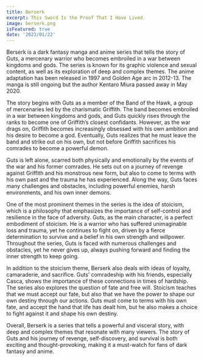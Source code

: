 ```yaml
---
title: Berserk
excerpt: This Sword Is the Proof That I Have Lived.
image: berserk.png
isFeatured: true
date: '2023/01/22'
---
```


Berserk is a dark fantasy manga and anime series that tells the story of Guts, a mercenary warrior who becomes embroiled in a war between kingdoms and gods. The series is known for its graphic violence and sexual content, as well as its exploration of deep and complex themes. The anime adaptation has been released in 1997 and Golden Age arc in 2012-13. The manga is still ongoing but the author Kentaro Miura passed away in May 2020.

The story begins with Guts as a member of the Band of the Hawk, a group of mercenaries led by the charismatic Griffith. The band becomes embroiled in a war between kingdoms and gods, and Guts quickly rises through the ranks to become one of Griffith’s closest confidants. However, as the war drags on, Griffith becomes increasingly obsessed with his own ambition and his desire to become a god. Eventually, Guts realizes that he must leave the band and strike out on his own, but not before Griffith sacrifices his comrades to become a powerful demon.

Guts is left alone, scarred both physically and emotionally by the events of the war and his former comrades. He sets out on a journey of revenge against Griffith and his monstrous new form, but also to come to terms with his own past and the trauma he has experienced. Along the way, Guts faces many challenges and obstacles, including powerful enemies, harsh environments, and his own inner demons.

One of the most prominent themes in the series is the idea of stoicism, which is a philosophy that emphasizes the importance of self-control and resilience in the face of adversity. Guts, as the main character, is a perfect embodiment of stoicism. He is a warrior who has suffered unimaginable loss and trauma, yet he continues to fight on, driven by a fierce determination to survive and a belief in his own strength and willpower. Throughout the series, Guts is faced with numerous challenges and obstacles, yet he never gives up, always pushing forward and finding the inner strength to keep going.

In addition to the stoicism theme, Berserk also deals with ideas of loyalty, camaraderie, and sacrifice. Guts’ comradeship with his friends, especially Casca, shows the importance of these connections in times of hardship. The series also explores the question of fate and free will. Stoicism teaches that we must accept our fate, but also that we have the power to shape our own destiny through our actions. Guts must come to terms with his own fate, and accept the hand that life has dealt him, but he also makes a choice to fight against it and shape his own destiny.

Overall, Berserk is a series that tells a powerful and visceral story, with deep and complex themes that resonate with many viewers. The story of Guts and his journey of revenge, self-discovery, and survival is both exciting and thought-provoking, making it a must-watch for fans of dark fantasy and anime.
